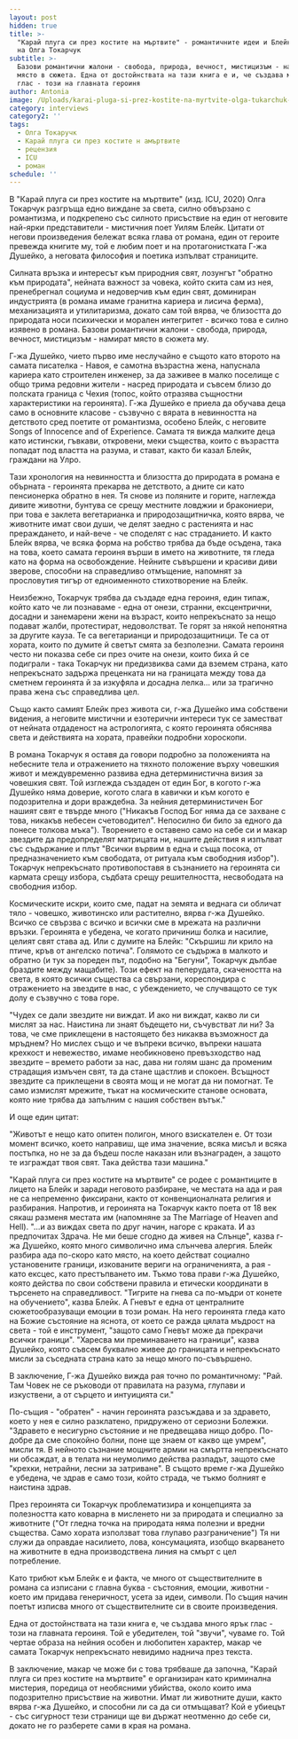 ```yaml
---
layout: post
hidden: true
title: >-
  "Кaрай плуга си през костите на мъртвите" - романтичните идеи и Блейк в романа
  на Олга Токарчук
subtitle: >-
  Базови романтични жалони - свобода, природа, вечност, мистицизъм - намират
  място в сюжета. Една от достойнствата на тази книга е и, че създава много ярък
  глас - този на главната героиня
author: Antonia
image: /Uploads/karai-pluga-si-prez-kostite-na-myrtvite-olga-tukarchuk-icu.jpg
category: interviews
category2: ''
tags:
  - Олга Токаручк
  - Карай плуга си през костите н амъртвите
  - рецензия
  - ICU
  - роман
schedule: ''
---
```

В "Кaрай плуга си през костите на мъртвите" (изд. ICU, 2020) Олга Токарчук разгръща едно виждане за света, силно обвързано с романтизма, и подкрепено със силното присъствие на един от неговите най-ярки представители - мистичния поет Уилям Блейк. Цитати от негови произведения бележат всяка глава от романа, един от героите превежда книгите му, той е любим поет и на протагонистката Г-жа Душейко, а неговата философия и поетика изпълват страниците.  



Силната връзка и интересът към природния свят, лозунгът "обратно към природата", нейната важност за човека, който скита сам из нея, пренебрегнал социума и недоверчив към един свят, доминиран индустрията (в романа имаме гранитна кариера и лисича ферма), механизацията и утилитаризма, докато сам той вярва, че близостта до природата носи психически и морален интегритет - всичко това е силно изявено в романа. Базови романтични жалони - свобода, природа, вечност, мистицизъм - намират място в сюжета му. 





Г-жа Душейко, чието първо име неслучайно е същото като второто на самата писателка - Навоя, е самотна възрастна жена, напуснала кариера като строителен инженер, за да заживее в малко поселище с общо трима редовни жители - насред природата и съвсем близо до полската граница с Чехия (топос, който отразява същностни характеристики на героинята). Г-жа Душейко е приела да обучава деца само в основните класове - съзвучно с вярата в невинността на детството сред поетите от романтизма, особено Блейк, с неговите Songs of Innocence and of Experience. Самата тя вижда малките деца като истински, гъвкави, откровени, меки същества, които с възрастта попадат под властта на разума, и стават, както би казал Блейк, граждани на Улро. 



Тази хронология на невинността и близостта до природата в романа е обърната - героинята прекарва не детството, а дните си като пенсионерка обратно в нея. Тя снове из поляните и горите, наглежда дивите животни, бунтува се срещу местните ловджии и бракониери, при това е заклета вегетарианка и природозащитничка, която вярва, че животните имат свои души, че делят заедно с растенията и нас прераждането, и най-вече - че споделят с нас страданието. И както Блейк вярва, че всяка форма на робство трябва да бъде осъдена, така на това, което самата героиня върши в името на животните, тя гледа като на форма на освобождение. Нейните съвършени и красиви диви зверове, способни на справедливо отмъщение, напомнят за прословутия тигър от едноименното стихотворение на Блейк. 



Неизбежно, Токарчук трябва да създаде една героиня, един типаж, който като че ли познаваме - една от онези, странни, ексцентрични, досадни и занемарени жени на възраст, които непрекъснато за нещо подават жалби, протестират, недоволстват. Те горят за някой непонятна за другите кауза. Те са вегетарианци и природозащитници. Те са от хората, които по думите й светът смята за безполезни. Самата героиня често ни показва себе си през очите на онези, които биха й се подиграли - така Токарчук ни предизвиква сами да вземем страна, като непрекъснато задържа преценката ни на границата между това да сметнем героинята й за изкуфяла и досадна лелка... или за трагично права жена със справедлива цел. 



Също както самият Блейк през живота си, г-жа Душейко има собствени видения, а неговите мистични и езотерични интереси тук се заместват от нейната отдаденост на астрологията, с която героинята обяснява света и действията на хората, правейки подробни хороскопи.



В романа Токарчук я оставя да говори подробно за положенията на небесните тела и отражението на тяхното положение върху човешкия живот и междувременно развива една детерминистична визия за човешкия свят. Той изглежда създаден от един Бог, в когото г-жа Душейко няма доверие, когото слага в кавички и към когото е подозрителна и дори враждебна. За нейния детерминистичен Бог нашият свят е твърде много ("Никакъв Господ Бог няма да се захване с това, никакъв небесен счетоводител". Непосилно би било за едного да понесе толкова мъка"). Творението е оставено само на себе си и макар звездите да предопределят матрицата ни, нашите действия я изпълват със съдържание и плът "Всички вървим в една и съща посока, от предназначението към свободата, от ритуала към свободния избор"). Токарчук непрекъснато противопоставя в съзнанието на героинята си кармата срещу избора, съдбата срещу решителността, несвободата на свободния избор. 



Космическите искри, които сме, падат на земята и веднага си обличат тяло - човешко, животинско или растително, вярва г-жа Душейко. Всичко се свързва с всичко и всички сме в мрежата на различни връзки. Героинята е убедена, че когато причиниш болка и насилие, целият свят става ад. Или с думите на Блейк: "Скършиш ли крило на птиче, кръв от ангелско потича". Голямото се съдържа в малкото и обратно (и тук за пореден път, подобно на "Бегуни", Токарчук дълбае браздите между мащабите). Този ефект на пеперудата, скачеността на света, в която всички същества са свързани, кореспондира с отражението на звездите в нас, с убеждението, че случващото се тук долу е съзвучно с това горе. 



"Чудех се дали звездите ни виждат. И ако ни виждат, какво ли си мислят за нас. Наистина ли знаят бъдещето ни, съчувстват ли ни? За това, че сме приклещени в настоящето без никаква възможност да мръднем? Но мислех също и че въпреки всичко, въпреки нашата крехкост и невежество, имаме необикновено превъзходство над звездите – времето работи за нас, дава ни голям шанс да променим страдащия измъчен свят, та да стане щастлив и спокоен. Всъщност звездите са приклещени в своята мощ и не могат да ни помогнат. Те само измислят мрежите, тъкат на космическите станове основата, която ние трябва да запълним с нашия собствен вътък."



И още един цитат:



"Животът е нещо като опитен полигон, много взискателен е. От този момент всичко, което направиш, ще има значение, всяка мисъл и всяка постъпка, но не за да бъдеш после наказан или възнаграден, а защото те изграждат твоя свят. Така действа тази машина."



"Карай плуга си през костите на мъртвите" се родее с романтиците в лицето на Блейк и заради неговото разбиране, че местата на ада и рая не са непременно фиксирани, както от конвенционалната религия и разбирания. Напротив, и героинята на Токарчук както поета от 18 век сякаш разменя местата им (напомняне за The Marriage of Heaven and Hell). "...и аз виждах света по друг начин, нагоре с краката. И аз предпочитах Здрача. Не ми беше сгодно да живея на Слънце", казва г-жа Душейко, която много символично има слънчева алергия. Блейк разбира ада по-скоро като място, на което действат социално установените граници, изкованите вериги на ограниченията, а рая - като ексцес, като престъпването им. Тъкмо това прави г-жа Душейко, която действа по свои собствени правила и етически координати в търсенето на справедливост. "Тигрите на гнева са по-мъдри от конете на обучението", казва Блейк. А Гневът е една от централните сюжетообразуващи емоции в този роман. На него героинята гледа като на Божие състояние на яснота, от което се ражда цялата мъдрост на света - той е инструмент, "защото само Гневът може да прекрачи всички граници". "Харесва ми преминаването на граници", казва Душейко, която съвсем буквално живее до границата и непрекъснато мисли за съседната страна като за нещо много по-съвършено.  



В заключение, Г-жа Душейко вижда рая точно по романтичному: "Рай. Там Човек не се ръководи от правилата на разума, глупави и изкуствени, а от сърцето и интуицията си." 



По-същия - "обратен" - начин героинята разсъждава и за здравето, което у нея е силно разклатено, придружено от сериозни Болежки. "Здравето е несигурно състояние и не предвещава нищо добро. По-добре да сме спокойно болни, поне ще знаем от какво ще умрем", мисли тя. В нейното съзнание мощните армии на смъртта непрекъснато ни обсаждат, а в телата ни неумолимо действа разпадът, защото сме "крехки, нетрайни, лесни за затриване". В същото време г-жа Душейко е убедена, че здрав е само този, който страда, че тъкмо болният е наистина здрав.



През героинята си Токарчук проблематизира и концепцията за полезността като коварна в мисленето ни за природата и специално за животните ("От гледна точка на природата няма полезни и вредни същества. Само хората използват това глупаво разграничение") Тя ни служи да оправдае насилието, лова, консумацията, изобщо вкарването на животните в една производствена линия на смърт с цел потребление.



Като трибют към Блейк е и факта, че много от съществителните в романа са изписани с главна буква - състояния, емоции, животни - което им придава генеричност, усета за идеи, символи. По същия начин поетът изписва много от съществителните си в своите произведения. 



Една от достойнствата на тази книга е, че създава много ярък глас - този на главната героиня. Той е убедителен, той "звучи", чуваме го. Той чертае образа на нейния особен и любопитен характер, макар че самата Токарчук непрекъснато невидимо наднича през текста.



В заключение, макар че може би с това трябваше да започна, "Карай плуга си през костите на мъртвите" е организиран като криминална мистерия, поредица от необясними убийства, около които има подозрително присъствие на животни. Имат ли животните души, както вярва г-жа Душейко, и способни ли са да си отмъщават? Кой е убиецът - със сигурност тези страници ще ви държат неотменно до себе си, докато не го разберете сами в края на романа.
